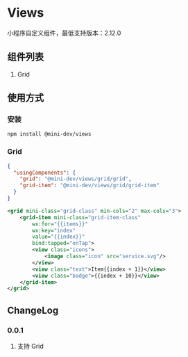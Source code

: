 # Views

小程序自定义组件，最低支持版本：2.12.0

## 组件列表

1. Grid

## 使用方式

### 安装

```shell script
npm install @mini-dev/views
```

### Grid

```json
{
  "usingComponents": {
    "grid": "@mini-dev/views/grid/grid",
    "grid-item": "@mini-dev/views/grid/grid-item"
  }
}
```

```xml
<grid mini-class="grid-class" min-cols="2" max-cols="3">
    <grid-item mini-class="grid-item-class" 
        wx:for="{{items}}" 
        wx:key="index" 
        value="{{index}}" 
        bind:tapped="onTap">
        <view class="icons">
            <image class="icon" src="service.svg"/>
        </view>
        <view class="text">Item{{index + 1}}</view>
        <view class="badge">{{index + 10}}</view>
    </grid-item>
</grid>
```

## ChangeLog

### 0.0.1
1. 支持 Grid